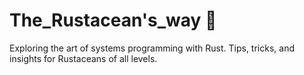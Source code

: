 # The_Rustacean's_way 🦀
Exploring the art of systems programming with Rust. Tips, tricks, and insights for Rustaceans of all levels.
